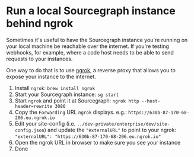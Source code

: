 # Run a local Sourcegraph instance behind ngrok

Sometimes it's useful to have the Sourcegraph instance you're running on your
local machine be reachable over the internet. If you're testing webhooks, for
example, where a code host needs to be able to send requests to your instances.

One way to do that is to use [ngrok](https://ngrok.io/), a reverse proxy that
allows you to expose your instance to the internet.

1. Install `ngrok`: `brew install ngrok`
1. Start your Sourcegraph instance: `sg start`
1. Start `ngrok` and point it at Sourcegraph: `ngrok http --host-header=rewrite 3080`
1. Copy the `Forwarding` URL `ngrok` displays. e.g.: `https://630b-87-170-68-206.eu.ngrok.io`
1. Edit your site-config (i.e. `../dev-private/enterprise/dev/site-config.json`) and update the `"externalURL"` to point to your ngrok: `"externalURL": "https://630b-87-170-68-206.eu.ngrok.io"`
1. Open the ngrok URL in browser to make sure you see your instance
1. Done
